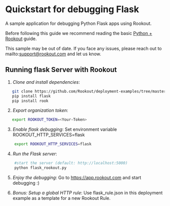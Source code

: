 # Quickstart for debugging Flask

A sample application for debugging Python Flask apps using Rookout.

Before following this guide we recommend reading the basic [Python + Rookout](https://docs.rookout.com/docs/rooks-setup.html) guide.

This sample may be out of date. If you face any issues, please reach out to mailto:support@rookout.com and let us know.

## Running flask Server with Rookout

1. *Clone and install dependencies*:
 ```bash
    git clone https://github.com/Rookout/deployment-examples/tree/master/python-flask
    pip install flask
    pip install rook
```
2. *Export organization token*:
 ```bash
 	export ROOKOUT_TOKEN=<Your-Token>
```

3. *Enable flask debugging*:
	Set environment variable ROOKOUT_HTTP_SERVICES=flask
```bash
	export ROOKOUT_HTTP_SERVICES=flask
```

4. *Run the Flask server*:
```bash
    #start the server (default: http://localhost:5000)
    python flask_rookout.py
```

5. *Enjoy the debugging*:
	Go to https://app.rookout.com and start debugging :)

6. *Bonus: Setup a global HTTP rule*:
	Use flask_rule.json in this deployment example as a template for a new Rookout Rule.
